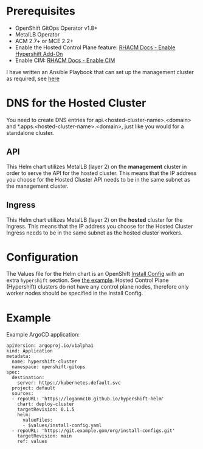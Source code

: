 # Prerequisites
* OpenShift GitOps Operator v1.8+
* MetalLB Operator
* ACM 2.7+ or MCE 2.2+
* Enable the Hosted Control Plane feature: [RHACM Docs - Enable Hypershift Add-On](https://access.redhat.com/documentation/en-us/red_hat_advanced_cluster_management_for_kubernetes/2.7/html-single/clusters/index#hypershift-addon-intro)
* Enable CIM: [RHACM Docs - Enable CIM](https://access.redhat.com/documentation/en-us/red_hat_advanced_cluster_management_for_kubernetes/2.7/html-single/clusters/index#enable-cim)

I have written an Ansible Playbook that can set up the management cluster as required, see [here](https://github.com/loganmc10/openshift-edge-installer/tree/main/provisioning)

# DNS for the Hosted Cluster
You need to create DNS entries for api.\<hosted-cluster-name>.\<domain> and *.apps.\<hosted-cluster-name>.\<domain>, just like you would for a standalone cluster.
## API
This Helm chart utilizes MetalLB (layer 2) on the **management** cluster in order to serve the API for the hosted cluster. This means that the IP address you choose for the Hosted Cluster API needs to be in the same subnet as the management cluster.
## Ingress
This Helm chart utilizes MetalLB (layer 2) on the **hosted** cluster for the Ingress. This means that the IP address you choose for the Hosted Cluster Ingress needs to be in the same subnet as the hosted cluster workers.
# Configuration
The Values file for the Helm chart is an OpenShift [Install Config](https://docs.openshift.com/container-platform/latest/installing/installing_bare_metal_ipi/ipi-install-installation-workflow.html#additional-resources_config) with an extra `hypershift` section. See [the example](install-config-example.yaml). Hosted Control Plane (Hypershift) clusters do not have any control plane nodes, therefore only worker nodes should be specified in the Install Config.
# Example
Example ArgoCD application:
```
apiVersion: argoproj.io/v1alpha1
kind: Application
metadata:
  name: hypershift-cluster
  namespace: openshift-gitops
spec:
  destination:
    server: https://kubernetes.default.svc
  project: default
  sources:
  - repoURL: 'https://loganmc10.github.io/hypershift-helm'
    chart: deploy-cluster
    targetRevision: 0.1.5
    helm:
      valueFiles:
      - $values/install-config.yaml
  - repoURL: 'https://git.example.gom/org/install-configs.git'
    targetRevision: main
    ref: values
```
